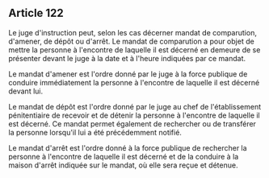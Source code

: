 Article 122
----
Le juge d'instruction peut, selon les cas décerner mandat de comparution,
d'amener, de dépôt ou d'arrêt. Le mandat de comparution a pour objet de mettre
la personne à l'encontre de laquelle il est décerné en demeure de se présenter
devant le juge à la date et à l'heure indiquées par ce mandat.

Le mandat d'amener est l'ordre donné par le juge à la force publique de conduire
immédiatement la personne à l'encontre de laquelle il est décerné devant lui.

Le mandat de dépôt est l'ordre donné par le juge au chef de l'établissement
pénitentiaire de recevoir et de détenir la personne à l'encontre de laquelle il
est décerné. Ce mandat permet également de rechercher ou de transférer la
personne lorsqu'il lui a été précédemment notifié.

Le mandat d'arrêt est l'ordre donné à la force publique de rechercher la
personne à l'encontre de laquelle il est décerné et de la conduire à la maison
d'arrêt indiquée sur le mandat, où elle sera reçue et détenue.
